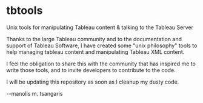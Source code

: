 # tbtools
Unix tools for manipulating Tableau content &amp; talking to the Tableau Server

Thanks to the large Tableau community and to the documentation and support of Tableau Software, I have created some "unix philosophy" tools to help managing tableau content and manipulating Tableau XML content.

I feel the obligation to share this with the community that has inspired me to write those tools, and to invite developers to contribute to the code.

I will be updating this repository as soon as I cleanup my dusty code.

--manolis m. tsangaris
